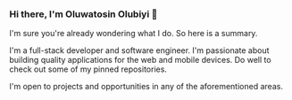 ### Hi there, I'm Oluwatosin Olubiyi 👋

I'm sure you're already wondering what I do. So here is a summary.

I'm a full-stack developer and software engineer. I'm passionate about building quality applications for the web and mobile devices. Do well to check out some of my pinned repositories.

I'm open to projects and opportunities in any of the aforementioned areas.

<!--
**querldox5/querldox5** is a ✨ _special_ ✨ repository because its `README.md` (this file) appears on your GitHub profile.

Here are some ideas to get you started:

- 🔭 I’m currently working on ...
- 🌱 I’m currently learning ...
- 👯 I’m looking to collaborate on ...
- 🤔 I’m looking for help with ...
- 💬 Ask me about ...
- 📫 How to reach me: ...
- 😄 Pronouns: ...
- ⚡ Fun fact: ...
[![Shooting planes - Table top educational game for kids](https://img.youtube.com/vi/HqUN2DlHSFw/maxresdefault.jpg)](https://www.youtube.com/watch?v=HqUN2DlHSFw&list=PLR3Rcrtmm4KHFph2JpSRLidimdVeUy8qG "Interactive 3d installation at Gallery of code Arts Festival 2019")

[![Interactive 3d installation at Gallery of code Arts Festival 2019](https://github.com/olubiyiontheweb/olubiyiontheweb/blob/master/youtube_video_preview.jpg)](https://www.youtube.com/watch?v=LcONdjmjq_w&list=PLR3Rcrtmm4KHFph2JpSRLidimdVeUy8qG "Interactive 3d installation at Gallery of code Arts Festival 2019")
-->


